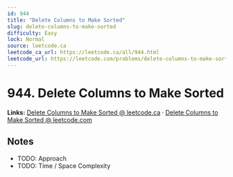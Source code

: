 ```yaml
--- 
id: 944
title: "Delete Columns to Make Sorted"
slug: delete-columns-to-make-sorted
difficulty: Easy
lock: Normal
source: leetcode.ca
leetcode_ca_url: https://leetcode.ca/all/944.html
leetcode_url: https://leetcode.com/problems/delete-columns-to-make-sorted/
---
```


# 944. Delete Columns to Make Sorted

**Links:** [Delete Columns to Make Sorted @ leetcode.ca](https://leetcode.ca/all/944.html) · [Delete Columns to Make Sorted @ leetcode.com](https://leetcode.com/problems/delete-columns-to-make-sorted/)

## Notes
- TODO: Approach
- TODO: Time / Space Complexity
